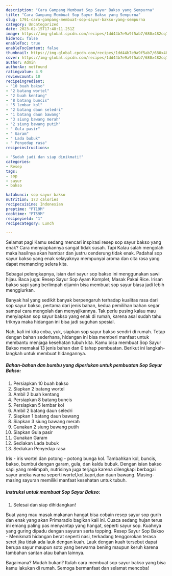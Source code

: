 ```yaml
---
description: "Cara Gampang Membuat Sop Sayur Bakso yang Sempurna"
title: "Cara Gampang Membuat Sop Sayur Bakso yang Sempurna"
slug: 1791-cara-gampang-membuat-sop-sayur-bakso-yang-sempurna
category: Uncategorized
date: 2023-02-15T17:48:11.251Z
image: https://img-global.cpcdn.com/recipes/1dd44b7e9a9f5ab7/680x482cq70/sop-sayur-bakso-foto-resep-utama.jpg
hideToc: false
enableToc: true
enableTocContent: false
thumbnail: https://img-global.cpcdn.com/recipes/1dd44b7e9a9f5ab7/680x482cq70/sop-sayur-bakso-foto-resep-utama.jpg
cover: https://img-global.cpcdn.com/recipes/1dd44b7e9a9f5ab7/680x482cq70/sop-sayur-bakso-foto-resep-utama.jpg
author: Admin
authorAv: notfound
ratingvalue: 4.9
reviewcount: 10
recipeingredient:
- "10 buah bakso"
- "2 batang wortel"
- "2 buah kentang"
- "8 batang buncis"
- "5 lembar kol"
- "2 batang daun seledri"
- "1 batang daun bawang"
- "3 siung bawang merah"
- "2 siung bawang putih"
- " Gula pasir"
- " Garam"
- " Lada bubuk"
- " Penyedap rasa"
recipeinstructions:

- "Sudah jadi dan siap dinikmati!"
categories:
- Resep
tags:
- sop
- sayur
- bakso

katakunci: sop sayur bakso 
nutrition: 173 calories
recipecuisine: Indonesian
preptime: "PT19M"
cooktime: "PT59M"
recipeyield: "1"
recipecategory: Lunch

---
```



Selamat pagi Kamu sedang mencari inspirasi resep sop sayur bakso yang enak? Cara menyiapkannya sangat tidak susah. Tapi Kalau salah mengolah maka hasilnya akan hambar dan justru cenderung tidak enak. Padahal sop sayur bakso yang enak selayaknya mempunyai aroma dan cita rasa yang dapat memancing selera kita.


Sebagai pelengkapnya, isian dari sayur sop bakso ini menggunakan sawi hijau. Baca juga: Resep Sayur Sop Ayam Komplet, Masak Pakai Rice. Irisan bakso sapi yang berlimpah dijamin bisa membuat sop sayur biasa jadi lebih menggiurkan.

Banyak hal yang sedikit banyak berpengaruh terhadap kualitas rasa dari sop sayur bakso, pertama dari jenis bahan, kedua pemilihan bahan segar sampai cara mengolah dan menyajikannya. Tak perlu pusing kalau mau menyiapkan sop sayur bakso yang enak di rumah, karena asal sudah tahu triknya maka hidangan ini bisa jadi suguhan spesial.


Nah, kali ini kita coba, yuk, siapkan sop sayur bakso sendiri di rumah. Tetap dengan bahan sederhana, hidangan ini bisa memberi manfaat untuk membantu menjaga kesehatan tubuh kita. Kamu bisa membuat Sop Sayur Bakso memakai 13 jenis bahan dan 0 tahap pembuatan. Berikut ini langkah-langkah untuk membuat hidangannya.

<!--inarticleads1-->

##### Bahan-bahan dan bumbu yang diperlukan untuk pembuatan Sop Sayur Bakso:

1. Persiapkan 10 buah bakso
1. Siapkan 2 batang wortel
1. Ambil 2 buah kentang
1. Persiapkan 8 batang buncis
1. Persiapkan 5 lembar kol
1. Ambil 2 batang daun seledri
1. Siapkan 1 batang daun bawang
1. Siapkan 3 siung bawang merah
1. Gunakan 2 siung bawang putih
1. Siapkan  Gula pasir
1. Gunakan  Garam
1. Sediakan  Lada bubuk
1. Sediakan  Penyedap rasa


Iris - iris wortel dan potong - potong bunga kol. Tambahkan kol, buncis, bakso, bumbui dengan garam, gula, dan kaldu bubuk. Dengan isian bakso sapi yang melimpah, nutrisinya juga terjaga karena dilengkapi berbagai sayur aneka warna seperti wortel,kol,kapri,dan daun bawang. Masing-masing sayuran memiliki manfaat kesehatan untuk tubuh. 

<!--inarticleads2-->

##### Instruksi untuk membuat Sop Sayur Bakso:


1. Selesai dan siap dihidangkan!

Buat yang mau masak makanan hangat bisa cobain resep sayur sop gurih dan enak yang akan Primaradio bagikan kali ini. Cuaca sedang hujan terus ini emang paling pas menyantap yang hangat, seperti sayur sop. Kuahnya yang guring dipadu dengan sayuran serta topping. Resep Sayur Sop Bakso - Menikmati hidangan berat seperti nasi, terkadang tenggorokan terasa seret jika tidak ada lauk dengan kuah. Lauk dengan kuah tersebut dapat berupa sayur maupun soto yang berwarna bening maupun keruh karena tambahan santan atau bahan lainnya. 

Bagaimana? Mudah bukan? Itulah cara membuat sop sayur bakso yang bisa kamu lakukan di rumah. Semoga bermanfaat dan selamat mencoba!
